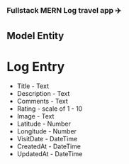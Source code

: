 ### Fullstack MERN Log travel app :airplane:

## Model Entity

# Log Entry

* Title - Text
* Description - Text
* Comments - Text
* Rating - scale of 1 - 10
* Image - Text
* Latitude - Number
* Longitude - Number
* VisitDate - DateTime
* CreatedAt - DateTime
* UpdatedAt - DateTime